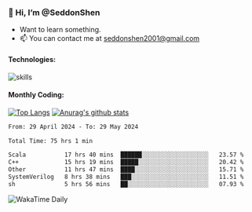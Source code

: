### 👋 Hi, I’m @SeddonShen
- Want to learn something.
- 📫 You can contact me at seddonshen2001@gmail.com

#### Technologies:

![skills](https://skillicons.dev/icons?i=scala,js,html,css,bootstrap,jquery,c,cpp,cloudflare,django,docker,flask,git,github,githubactions,linux,latex,mysql,nodejs,ps,php,pr,py,raspberrypi,redis,unreal,v,vscode,vue,bash)

#### Monthly Coding:
[![Top Langs](https://github-readme-stats.vercel.app/api/top-langs?username=seddonshen&show_icons=true&locale=en&layout=compact&hide=html&langs_count=8)](https://github.com/SeddonShen/)
[![Anurag's github stats](https://github-readme-stats.vercel.app/api?username=SeddonShen&count_private=true&show_icons=true)](https://github.com/anuraghazra/github-readme-stats)
<!--START_SECTION:waka-->

```txt
From: 29 April 2024 - To: 29 May 2024

Total Time: 75 hrs 1 min

Scala           17 hrs 40 mins  ██████░░░░░░░░░░░░░░░░░░░   23.57 %
C++             15 hrs 19 mins  █████░░░░░░░░░░░░░░░░░░░░   20.42 %
Other           11 hrs 47 mins  ████░░░░░░░░░░░░░░░░░░░░░   15.71 %
SystemVerilog   8 hrs 38 mins   ███░░░░░░░░░░░░░░░░░░░░░░   11.51 %
sh              5 hrs 56 mins   ██░░░░░░░░░░░░░░░░░░░░░░░   07.93 %
```

<!--END_SECTION:waka-->

![WakaTime Daily](https://wakatime.com/share/@seddon2001/61a7e342-5f12-4fea-bf92-1fac161e97d6.svg)
<!---
SeddonShen/SeddonShen is a ✨ special ✨ repository because its `README.md` (this file) appears on your GitHub profile.
You can click the Preview link to take a look at your changes.
--->
